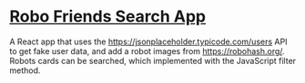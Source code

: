# [Robo Friends Search App](https://tk-robo-friends.netlify.app/)

A React app that uses the https://jsonplaceholder.typicode.com/users API to get fake user data, and add a robot images from https://robohash.org/.  Robots cards can be searched, which implemented with the JavaScript filter method.

